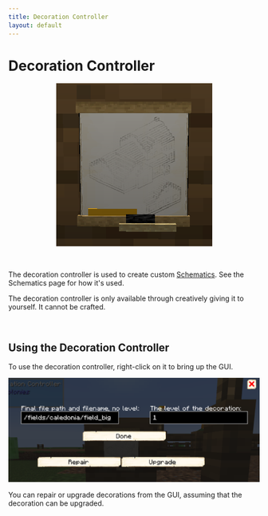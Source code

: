 ```yaml
---
title: Decoration Controller
layout: default
---
```

# Decoration Controller

<div class="infobox box text-center">
    <p style="text-align:center;"><img src="../../assets/images/items/decocontroller.png" alt="Decoration Controller"></p>
</div>
<br>

The decoration controller is used to create custom [Schematics](../../tutorials/schematics). See the Schematics page for how it's used.

The decoration controller is only available through creatively giving it to yourself. It cannot be crafted.

<br>

## Using the Decoration Controller

To use the decoration controller, right-click on it to bring up the GUI.

<p style="text-align:center;"><img src="../../assets/images/gui/decocontrollergui1.png" alt="Decoration Controller GUI"></p>

You can repair or upgrade decorations from the GUI, assuming that the decoration can be upgraded.
